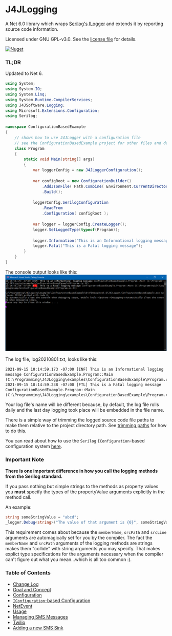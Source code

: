 # J4JLogging

A Net 6.0 library which wraps [Serilog's ILogger](https://github.com/serilog/serilog) and extends it by reporting source code information.

Licensed under GNU GPL-v3.0. See the [license file](license.md) for details.

[![Nuget](https://img.shields.io/nuget/v/J4JSoftware.Logging?style=flat-square)](https://www.nuget.org/packages/J4JSoftware.Logging/)

### TL;DR

Updated to Net 6.

```csharp
using System;
using System.IO;
using System.Linq;
using System.Runtime.CompilerServices;
using J4JSoftware.Logging;
using Microsoft.Extensions.Configuration;
using Serilog;

namespace ConfigurationBasedExample
{
    // shows how to use J4JLogger with a configuration file
    // see the ConfigurationBasedExample project for other files and details
    class Program
    {
        static void Main(string[] args)
        {
            var loggerConfig = new J4JLoggerConfiguration();

            var configRoot = new ConfigurationBuilder()
                .AddJsonFile( Path.Combine( Environment.CurrentDirectory, "appConfig.json" ), true )
                .Build();

            loggerConfig.SerilogConfiguration
                .ReadFrom
                .Configuration( configRoot );
                
            var logger = loggerConfig.CreateLogger();
            logger.SetLoggedType(typeof(Program));

            logger.Information("This is an Informational logging message");
            logger.Fatal("This is a Fatal logging message");
        }
    }
}
```

The console output looks like this:
![config based example output](docs/assets/config-based-example.png)

The log file, log20210801.txt, looks like this:

```log
2021-09-15 10:14:59.173 -07:00 [INF] This is an Informational logging message ConfigurationBasedExample.Program::Main (C:\Programming\J4JLogging\examples\ConfigurationBasedExample\Program.cs:32) 
2021-09-15 10:14:59.238 -07:00 [FTL] This is a Fatal logging message ConfigurationBasedExample.Program::Main (C:\Programming\J4JLogging\examples\ConfigurationBasedExample\Program.cs:33) 
```

Your log file's name will be different because, by default, the log file rolls daily and the last day logging took place will be embedded in the file name.

There is a simple way of trimming the logged source code file paths to make them relative to the project directory path. See [trimming paths](docs/trimming-paths.md) for how to do this.

You can read about how to use the `Serilog` `IConfiguration`-based configuration system [here](docs/iconfig-based.md).

### Important Note

**There is one important difference in how you call the logging methods from the Serilog standard.** 

If you pass nothing but simple strings to the methods as property values you **must** specify the types of 
the propertyValue arguments explicitly in the method call.

An example:

```csharp
string someStringValue = "abcd";
_logger.Debug<string>("The value of that argument is {0}", someStringValue);
```

This requirement comes about because the `memberName`, `srcPath` and `srcLine` arguments are automagically set for you by the compiler. The fact the `memberName` and `srcPath` arguments of the logging methods are strings makes them "collide" with string arguments you may specify. That makes explict type specifications for the arguments necessary when the compiler can't figure out what you mean...which is all too common :).

### Table of Contents

- [Change Log](docs/changes.md)
- [Goal and Concept](docs/goal-concept.md)
- [Configuration](docs/configuration.md)
- [`IConfiguration`-based Configuration](docs/iconfig-based.md)
- [NetEvent](docs/netevent.md)
- [Usage](docs/usage.md)
- [Managing SMS Messages](docs/sms-messages.md)
- [Twilio](docs/twilio.md)
- [Adding a new SMS Sink](docs/new-sms.md)
